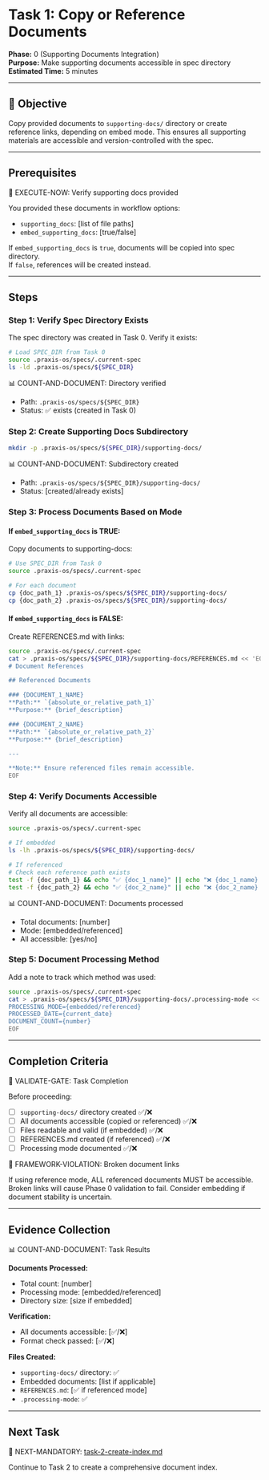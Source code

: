 # Task 1: Copy or Reference Documents

**Phase:** 0 (Supporting Documents Integration)  
**Purpose:** Make supporting documents accessible in spec directory  
**Estimated Time:** 5 minutes

---

## 🎯 Objective

Copy provided documents to `supporting-docs/` directory or create reference links, depending on embed mode. This ensures all supporting materials are accessible and version-controlled with the spec.

---

## Prerequisites

🛑 EXECUTE-NOW: Verify supporting docs provided

You provided these documents in workflow options:
- `supporting_docs`: [list of file paths]
- `embed_supporting_docs`: [true/false]

If `embed_supporting_docs` is `true`, documents will be copied into spec directory.  
If `false`, references will be created instead.

---

## Steps

### Step 1: Verify Spec Directory Exists

The spec directory was created in Task 0. Verify it exists:

```bash
# Load SPEC_DIR from Task 0
source .praxis-os/specs/.current-spec
ls -ld .praxis-os/specs/${SPEC_DIR}
```

📊 COUNT-AND-DOCUMENT: Directory verified
- Path: `.praxis-os/specs/${SPEC_DIR}`
- Status: ✅ exists (created in Task 0)

### Step 2: Create Supporting Docs Subdirectory

```bash
mkdir -p .praxis-os/specs/${SPEC_DIR}/supporting-docs/
```

📊 COUNT-AND-DOCUMENT: Subdirectory created
- Path: `.praxis-os/specs/${SPEC_DIR}/supporting-docs/`
- Status: [created/already exists]

### Step 3: Process Documents Based on Mode

#### If `embed_supporting_docs` is TRUE:

Copy documents to supporting-docs:

```bash
# Use SPEC_DIR from Task 0
source .praxis-os/specs/.current-spec

# For each document
cp {doc_path_1} .praxis-os/specs/${SPEC_DIR}/supporting-docs/
cp {doc_path_2} .praxis-os/specs/${SPEC_DIR}/supporting-docs/
```

#### If `embed_supporting_docs` is FALSE:

Create REFERENCES.md with links:

```bash
source .praxis-os/specs/.current-spec
cat > .praxis-os/specs/${SPEC_DIR}/supporting-docs/REFERENCES.md << 'EOF'
# Document References

## Referenced Documents

### {DOCUMENT_1_NAME}
**Path:** `{absolute_or_relative_path_1}`  
**Purpose:** {brief_description}

### {DOCUMENT_2_NAME}
**Path:** `{absolute_or_relative_path_2}`  
**Purpose:** {brief_description}

---

**Note:** Ensure referenced files remain accessible.
EOF
```

### Step 4: Verify Documents Accessible

Verify all documents are accessible:

```bash
source .praxis-os/specs/.current-spec

# If embedded
ls -lh .praxis-os/specs/${SPEC_DIR}/supporting-docs/

# If referenced
# Check each reference path exists
test -f {doc_path_1} && echo "✅ {doc_1_name}" || echo "❌ {doc_1_name} NOT FOUND"
test -f {doc_path_2} && echo "✅ {doc_2_name}" || echo "❌ {doc_2_name} NOT FOUND"
```

📊 COUNT-AND-DOCUMENT: Documents processed
- Total documents: [number]
- Mode: [embedded/referenced]
- All accessible: [yes/no]

### Step 5: Document Processing Method

Add a note to track which method was used:

```bash
source .praxis-os/specs/.current-spec
cat > .praxis-os/specs/${SPEC_DIR}/supporting-docs/.processing-mode << 'EOF'
PROCESSING_MODE={embedded/referenced}
PROCESSED_DATE={current_date}
DOCUMENT_COUNT={number}
EOF
```

---

## Completion Criteria

🛑 VALIDATE-GATE: Task Completion

Before proceeding:
- [ ] `supporting-docs/` directory created ✅/❌
- [ ] All documents accessible (copied or referenced) ✅/❌
- [ ] Files readable and valid (if embedded) ✅/❌
- [ ] REFERENCES.md created (if referenced) ✅/❌
- [ ] Processing mode documented ✅/❌

🚨 FRAMEWORK-VIOLATION: Broken document links

If using reference mode, ALL referenced documents MUST be accessible. Broken links will cause Phase 0 validation to fail. Consider embedding if document stability is uncertain.

---

## Evidence Collection

📊 COUNT-AND-DOCUMENT: Task Results

**Documents Processed:**
- Total count: [number]
- Processing mode: [embedded/referenced]
- Directory size: [size if embedded]

**Verification:**
- All documents accessible: [✅/❌]
- Format check passed: [✅/❌]

**Files Created:**
- `supporting-docs/` directory: ✅
- Embedded documents: [list if applicable]
- `REFERENCES.md`: [✅ if referenced mode]
- `.processing-mode`: ✅

---

## Next Task

🎯 NEXT-MANDATORY: [task-2-create-index.md](task-2-create-index.md)

Continue to Task 2 to create a comprehensive document index.
